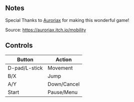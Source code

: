 ## Notes

Special Thanks to [Auroriax](https://auroriax.com/) for making this wonderful game!

Source: https://auroriax.itch.io/mobility


## Controls

| Button | Action |
|--|--| 
|D-pad/L-stick|Movement|
|B/X|Jump|
|A/Y|Down/Cancel|
|Start|Pause/Menu|


